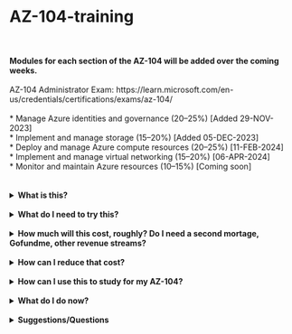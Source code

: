 # AZ-104-training<br>
<br>
<br>
<B>Modules for each section of the AZ-104 will be added over the coming weeks.</B><br>
<br>
AZ-104 Administrator Exam: https://learn.microsoft.com/en-us/credentials/certifications/exams/az-104/<br><br>
* Manage Azure identities and governance (20–25%) [Added 29-NOV-2023] <br>
* Implement and manage storage (15–20%) [Added 05-DEC-2023] <br>
* Deploy and manage Azure compute resources (20–25%) [11-FEB-2024] <br>
* Implement and manage virtual networking (15–20%) [06-APR-2024] <br>
* Monitor and maintain Azure resources (10–15%) [Coming soon] <br>
<br>
<br>
<details>
<summary><b>What is this?</b></summary>
<br>
The intent is to: <br><br> 
<i>Create a set of Users<br>
Create a Groups<br>
Create a number of Virtual Networks and Subnets<br>
Create a number of Storage Accounts in 3 Regions<br>
Create a number of Network Security Groups<br>
Deploy a number of VM's and VMSS's in 3 Regions<br>
Create a Static Site in 3 Regions<br>
Create 2 Network Peerings between 3 Regions<br> 
Create a Bastion in 1 Region</i><br>
<br>
This is to create a badly configured environment where users would need to apply the knowledge gained from AZ-104 to remedy it and improve it. A High-Level Design will find it's way in here soon, so you can see the Resources deployed.<br><br>
This is going to be deployed using TF to allow people to spin it up as needed, and destroy it, without spending hours on building an environment and incurring costs while doing it, and THEN using the environmnet to train in, and keeping it running until they've completed their training because they don't want to tear it all down and manually rebuild it.<br>
<br>
This for now is a VERY rough first-draft, so some of the Terraform Code WILL be re-written to be neater/smoother.<br>
<br>
</details>
<br>
<details>
<summary><b>What do I need to try this?</b></summary><br>
<br>
To use this, you'll need to have the following:<br>
<br><i>
Install Terraform (https://developer.hashicorp.com/terraform/downloads)<br>
Install Visual Studio Code (https://code.visualstudio.com)<br>
Install Github (https://github.com/git-guides/install-git)<br>
Create an Azure Subscription (https://portal.azure.com/)<br>
Install Azure CLI (https://learn.microsoft.com/en-us/cli/azure/install-azure-cli)<br>
An account on the Azure subscription that has an Owner role<br>
</i><br>
</details>
<br>
<details>
<summary><b>How much will this cost, roughly? Do I need a second mortage, Gofundme, other revenue streams?</b></summary>
<br>
I've tried to make this <i>as cheap as possible</i> to run, while giving you the experience of seeing as close to a Real-World scenario as possible.
At the moment, as of Nov 2023, it's costing <b>£9.70</b> to run this setup in a <b>Single Region per day</b>. To run all three Regions, it would cost an <b>estimated £29.10 per day. There are elements that will require a P2 licence for things like MFA, PIM, etc. Where possible, use the free trial for 30 days. But this might be something you'll have to bite down and pay for, for the short period of time you need to use it for.</b>.
<br>
</details>
<br>
<details>
<summary><b>How can I reduce that cost?</b></summary>
<br>
There are several ways to reduce that cost:<br>
1) Sign up to Azure Portal - if it's your first time, you will get a credit of $200 for 30 days. In addition, you'll get to use some resources (At a lower SKU) for free for that month. After that, you may find some resources are still free to use up to 12 months (Some VM's will offer 750 hrs over 12 months, for example). A full list of what's available can be found here: https://azure.microsoft.com/en-gb/pricing/free-services)<br><br>
2) Free Credits - If you have a Visual Studio licence, you will get monthly Azure Credits to use. As of Nov 2023, they are:<br>
<b>Visual Studio Professional</b> - $50 USD<br>
<b>MSDN Platforms</b> - $100<br>
<b>Visual Studio Enterprise</b> - $150<br><br>
3) Azure for Students - Azure for Students offers $100 in Azure Credits to use within 12 months, plus select free services without needing a credit card. To qualify, you need to be 18+ years of age, be on an accredited degree-granting course between 2-4 years, as a full-time student, and apply using your organisation's email address. It's not available for use if you're using an Online Course (Why, I'm not sure. Full-time study is full-time study...) or in professional training from a for-profit organisation. A full list of requirements can be found here: https://azure.microsoft.com/en-us/pricing/offers/ms-azr-0170p/<br><br>
4) Cost Alerting - Setup a Budget, based on how much you're willing to spend. This will be covered during the training (And if you're here, you've likely got an idea on how to do this). This will create a budget for you monthly/quarterly, over a period of time, and will send out alerts if you hit % of your budget. You can also create a Cost Alert based on any sudden increases in your environment.
</details>
<br>
<details>
<summary><b>How can I use this to study for my AZ-104?</b></summary>
<br>
<b>Clone the Repo first</b><br>
1) In Visual Studio, navigate to where you want to store your Github repos. Usually 'CD C:\Users\%YOURNAME%\Desktop\Github' or 'CD C:\Users\%YOURNAME\Github' will do. Just make sure the folder exists first<br>
2) Run 'git clone https://github.com/theangrytech-git/az-104-training.git' to clone the repo to your device.<br>
You should now see a repo appear in Explorer with folders and files relating to this repo.
<br>
<br>
<b>Performing a Terraform Init</b><br>
1) Within Visual Studio's terminal window, run the command 'az login' and sign into your Azure portal when prompted.<br>
2) Select the Subscription that you want to install this to using the following command: 'az account set --subscription "NAMEOFYOURSUBSCRIPTION"'. Once you've done that, run the command 'az account show' and confirm that the subscription displayed matches the one in your Azure portal.<br>
3) Navigate to the repo environment folder using the command 'cd .\az-104-training\environment\' and run the command 'terraform init'. You will now see a message to say 'Terraform initalised'.<br>
4) Perform a Terraform Plan by using `terraform plan -var-file="env.tfvars" -no-color > tfplan.txt`. You will now see a file created called tfplan.txt. You will now see a list of resources that will be created for the first time, but as a rule:<br>
- The `~` symbol is used to represent resources which will be <b>**modified**</b><br>
- The `+` symbol is used to represent resources which are being <b>**created**</b><br>
- The `-` symbol is used to represent resources which are being <b>**destroyed**</b><br>
As this is the first time running this, you should see every resource listed as being created, and nothing being modified or destroyed. If you do, review those resources immediately to confirm what/where/when and why.<br>
5) Perform a Terraform Apply by running the following command: 'terraform apply -var-file="env.tfvars"`. This will run a quick Terraform Plan to confirm what resources are being deployed - once you've reviewed them, type 'yes' and press 'enter'. This will take between 5-10 minutes to fully apply, and at the end of it you'll see a message to say 'Apply complete! Resources: x added, x changed, x destroyed.'<br>
<br>
<br>
<b>Final check</b><br>
1) Log into your Azure portal, and click on 'Resources'.<br>
2) You will now see all of the resources that have been deployed through Terraform.<br>
3) Once you have finished with this, run a 'terraform delete -var-file="env.tfvars"' command and confirm you want to delete all of the resources.<br>
</details>
<br>
<details>
<summary><b>What do I do now?</b></summary><br>
<br>
There will be a series of Readme files for each module - they will contain questions, steps, and things to try out for yourself. They currently sit in the 'environment/1. Exam Questions' folder, there will also be an answer file as well which can be found in the 'environment/2. Exam Answers' folder - so you can try it out for yourself first, and then look at the answer to try out. <br>
<br>
</details>
<br>
<details>
<summary><b>Suggestions/Questions</b></summary><br>
<br>
<B>I've see a problem or am unsure about this task/question, or this is no longer relevant, or why have you done it this way?</B>
This is my first attempt at Terraforming an environment, and combining it with Exam Objectives to help pass an exam.<br>
There may be areas for improvement - and if you spot one, feel free to send it over to me at theangrytech@outlook.com.<br>
I'll update it here for the community to use.<br>
<br>
<b>Why have you written your Terraform Code like this?</b><br>
It's my first major attempt at doing something like this. If you spot a quicker or better way of Terraforming something, drop me a line and I'll take a look.<bR>
I've tried a mixture of things for this one to test them out, so there likely will be better ways of doing some things like utilising local variables better, etc.<br>
I'll revisit the code again further down the line.<br>
</details>
<br>
<br>

